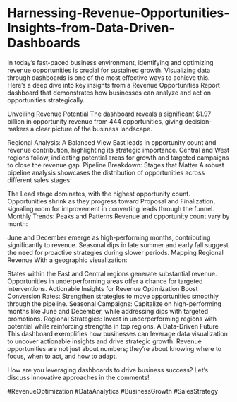 # Harnessing-Revenue-Opportunities-Insights-from-Data-Driven-Dashboards

In today’s fast-paced business environment, identifying and optimizing revenue opportunities is crucial for sustained growth. Visualizing data through dashboards is one of the most effective ways to achieve this. Here’s a deep dive into key insights from a Revenue Opportunities Report dashboard that demonstrates how businesses can analyze and act on opportunities strategically.

Unveiling Revenue Potential
The dashboard reveals a significant $1.97 billion in opportunity revenue from 444 opportunities, giving decision-makers a clear picture of the business landscape.

Regional Analysis: A Balanced View
East leads in opportunity count and revenue contribution, highlighting its strategic importance.
Central and West regions follow, indicating potential areas for growth and targeted campaigns to close the revenue gap.
Pipeline Breakdown: Stages that Matter
A robust pipeline analysis showcases the distribution of opportunities across different sales stages:

The Lead stage dominates, with the highest opportunity count.
Opportunities shrink as they progress toward Proposal and Finalization, signaling room for improvement in converting leads through the funnel.
Monthly Trends: Peaks and Patterns
Revenue and opportunity count vary by month:

June and December emerge as high-performing months, contributing significantly to revenue.
Seasonal dips in late summer and early fall suggest the need for proactive strategies during slower periods.
Mapping Regional Revenue
With a geographic visualization:

States within the East and Central regions generate substantial revenue.
Opportunities in underperforming areas offer a chance for targeted interventions.
Actionable Insights for Revenue Optimization
Boost Conversion Rates: Strengthen strategies to move opportunities smoothly through the pipeline.
Seasonal Campaigns: Capitalize on high-performing months like June and December, while addressing dips with targeted promotions.
Regional Strategies: Invest in underperforming regions with potential while reinforcing strengths in top regions.
A Data-Driven Future
This dashboard exemplifies how businesses can leverage data visualization to uncover actionable insights and drive strategic growth. Revenue opportunities are not just about numbers; they’re about knowing where to focus, when to act, and how to adapt.

How are you leveraging dashboards to drive business success? Let’s discuss innovative approaches in the comments!

#RevenueOptimization #DataAnalytics #BusinessGrowth #SalesStrategy

